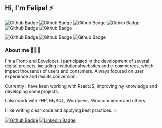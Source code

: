 ## Hi, I'm Felipe!  ⚡

![Github Badge](https://img.shields.io/badge/HTML5-E34F26?style=for-the-badge&logo=html5&logoColor=white) 
![Github Badge](https://img.shields.io/badge/CSS3-1572B6?style=for-the-badge&logo=css3&logoColor=white) 
![Github Badge](https://img.shields.io/badge/JavaScript-F7DF1E?style=for-the-badge&logo=javascript&logoColor=black) 
![Github Badge](https://img.shields.io/badge/Sass-CC6699?style=for-the-badge&logo=sass&logoColor=white) 
![Github Badge](https://img.shields.io/badge/jQuery-0769AD?style=for-the-badge&logo=jquery&logoColor=white)
![Github Badge](https://img.shields.io/badge/Git-F05032?style=for-the-badge&logo=git&logoColor=white)

![Github Badge](https://img.shields.io/badge/React-20232A?style=for-the-badge&logo=react&logoColor=61DAFB) 
![Github Badge](https://img.shields.io/badge/TypeScript-007ACC?style=for-the-badge&logo=typescript&logoColor=white) 
![Github Badge](https://img.shields.io/badge/styled--components-DB7093?style=for-the-badge&logo=styled-components&logoColor=white)


### About me 👨🏻‍💻
I'm a Front-end Developer.
I participated in the development of several digital projects, including institutional websites and e-commerces, which impact thousands of users and consumers. Always focused on user experience and results conversion.

Currently I have been working with ReactJS, improving my knowledge and developing some projects.

I also work with PHP, MySQL, Wordpress, Woocommerce and others. 

I like writing clean code and applying best practices. ✨

[![Github Badge](https://img.shields.io/badge/-Github-000?style=flat-square&logo=Github&logoColor=white&link=https://github.com/FelipeFerreira23)](https://github.com/FelipeFerreira23)
[![Linkedin Badge](https://img.shields.io/badge/-LinkedIn-blue?style=flat-square&logo=Linkedin&logoColor=white&link=https://www.linkedin.com/in/felipeferreira-23/)](https://www.linkedin.com/in/felipeferreira-23/)
